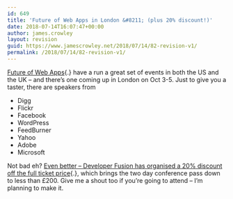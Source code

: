 ```yaml
---
id: 649
title: 'Future of Web Apps in London &#8211; (plus 20% discount!)'
date: 2018-07-14T16:07:47+00:00
author: james.crowley
layout: revision
guid: https://www.jamescrowley.net/2018/07/14/82-revision-v1/
permalink: /2018/07/14/82-revision-v1/
---
```

[Future of Web Apps](http://www.developerfusion.co.uk/show/7099/){.} have a run a great set of events in both the US and the UK &#8211; and there&#8217;s one coming up in London on Oct 3-5. Just to give you a taster, there are speakers from

  * Digg
  * Flickr
  * Facebook
  * WordPress
  * FeedBurner
  * Yahoo
  * Adobe
  * Microsoft

Not bad eh? [Even better &#8211; Developer Fusion has organised a 20% discount off the full ticket price](http://www.developerfusion.co.uk/show/7099/){.}, which brings the two day conference pass down to less than £200. Give me a shout too if you&#8217;re going to attend &#8211; I&#8217;m planning to make it.